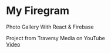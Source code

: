 # My Firegram 
Photo Gallery With React & Firebase

Project from Traversy Media on YouTube         
[Video](https://www.youtube.com/watch?v=vUe91uOx7R0&t=2467s)

